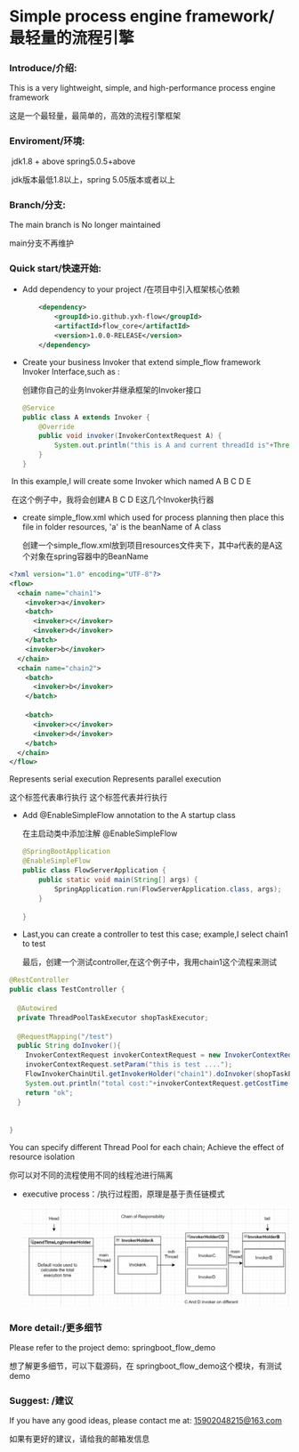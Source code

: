 # Simple process engine framework/最轻量的流程引擎

### Introduce/介绍:

This is a very lightweight, simple, and high-performance process engine framework

这是一个最轻量，最简单的，高效的流程引擎框架

### Enviroment/环境:

​    jdk1.8 + above     spring5.0.5+above

​    jdk版本最低1.8以上，spring 5.05版本或者以上

### Branch/分支:

The main branch is No longer maintained

main分支不再维护

### Quick start/快速开始:

- Add dependency to your project /在项目中引入框架核心依赖

  ```xml
      <dependency>
          <groupId>io.github.yxh-flow</groupId>
          <artifactId>flow_core</artifactId>
          <version>1.0.0-RELEASE</version>
      </dependency>
  ```

- Create your business Invoker that extend simple_flow framework Invoker Interface,such as :

  创建你自己的业务Invoker并继承框架的Invoker接口

  ```java
  @Service
  public class A extends Invoker {
      @Override
      public void invoker(InvokerContextRequest A) {
          System.out.println("this is A and current threadId is"+Thread.currentThread().getId());
      }
  }
  ```

​       In this example,I will create some Invoker which named A B C D E

​       在这个例子中，我将会创建A B C D E这几个Invoker执行器

- create simple_flow.xml which used for process planning  then place this file in folder resources, 'a' is the beanName of A class

  创建一个simple_flow.xml放到项目resources文件夹下，其中a代表的是A这个对象在spring容器中的BeanName

```xml
<?xml version="1.0" encoding="UTF-8"?>
<flow>
  <chain name="chain1">
    <invoker>a</invoker>
    <batch>
      <invoker>c</invoker>
      <invoker>d</invoker>
    </batch>
    <invoker>b</invoker>
  </chain>
  <chain name="chain2">
    <batch>
      <invoker>b</invoker>
    </batch>

    <batch>
      <invoker>c</invoker>
      <invoker>d</invoker>
    </batch>
  </chain>
</flow>
```

<invoker> Represents serial execution     <chain> Represents parallel execution

<invoker>这个标签代表串行执行                 <chain> 这个标签代表并行执行

- Add @EnableSimpleFlow annotation to the A startup class

  在主启动类中添加注解 @EnableSimpleFlow

  ```java
  @SpringBootApplication
  @EnableSimpleFlow
  public class FlowServerApplication {
      public static void main(String[] args) {
          SpringApplication.run(FlowServerApplication.class, args);
      }
      
  }
  ```

- Last,you can create a controller to test this case; example,I select chain1 to test

  最后，创建一个测试controller,在这个例子中，我用chain1这个流程来测试

```java
@RestController
public class TestController {

  @Autowired
  private ThreadPoolTaskExecutor shopTaskExecutor;

  @RequestMapping("/test")
  public String doInvoker(){
    InvokerContextRequest invokerContextRequest = new InvokerContextRequest();
    invokerContextRequest.setParam("this is test ....");
    FlowInvokerChainUtil.getInvokerHolder("chain1").doInvoker(shopTaskExecutor,invokerContextRequest);
    System.out.println("total cost:"+invokerContextRequest.getCostTime());
    return "ok";
  }


}
```

You can specify different Thread Pool for each chain; Achieve the effect of resource isolation

你可以对不同的流程使用不同的线程池进行隔离

- executive process：/执行过程图，原理是基于责任链模式

  ![chain](.\chain.png)

### More detail:/更多细节

Please refer to the project demo:  springboot_flow_demo

想了解更多细节，可以下载源码，在 springboot_flow_demo这个模块，有测试demo

### Suggest: /建议

If you have any good ideas, please contact me at: 15902048215@163.com

如果有更好的建议，请给我的邮箱发信息

​     